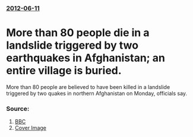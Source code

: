 ### [2012-06-11](/news/2012/06/11/index.md)

# More than 80 people die in a landslide triggered by two earthquakes in Afghanistan; an entire village is buried. 

More than 80 people are believed to have been killed in a landslide triggered by two quakes in northern Afghanistan on Monday, officials say.


### Source:

1. [BBC](http://www.bbc.co.uk/news/world-asia-18406216)
1. [Cover Image](http://ichef.bbci.co.uk/news/1024/media/images/60842000/jpg/_60842016_015016884-1.jpg)
